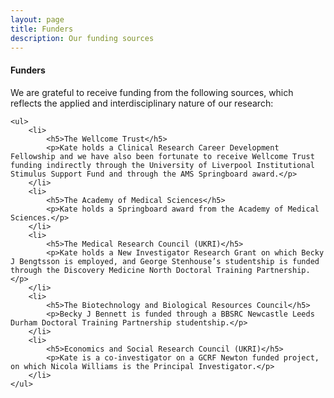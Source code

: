 ```yaml
---
layout: page
title: Funders
description: Our funding sources
---
```


<section>
	<h4>Funders</h4>
	<p>We are grateful to receive funding from the following sources, which reflects the applied and interdisciplinary nature of our research:</p>

	<ul>
		<li>
			<h5>The Wellcome Trust</h5>
			<p>Kate holds a Clinical Research Career Development Fellowship and we have also been fortunate to receive Wellcome Trust funding indirectly through the University of Liverpool Institutional Stimulus Support Fund and through the AMS Springboard award.</p>
		</li>
		<li>
			<h5>The Academy of Medical Sciences</h5>
			<p>Kate holds a Springboard award from the Academy of Medical Sciences.</p>
		</li>
		<li>
			<h5>The Medical Research Council (UKRI)</h5>
			<p>Kate holds a New Investigator Research Grant on which Becky J Bengtsson is employed, and George Stenhouse’s studentship is funded through the Discovery Medicine North Doctoral Training Partnership.</p>
		</li>
		<li>
			<h5>The Biotechnology and Biological Resources Council</h5>
			<p>Becky J Bennett is funded through a BBSRC Newcastle Leeds Durham Doctoral Training Partnership studentship.</p>
		</li>
		<li>
			<h5>Economics and Social Research Council (UKRI)</h5>
			<p>Kate is a co-investigator on a GCRF Newton funded project, on which Nicola Williams is the Principal Investigator.</p>
		</li>
	</ul>

</section>

